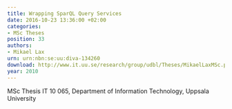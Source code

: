 ```yaml
---
title: Wrapping SparQL Query Services
date: 2016-10-23 13:36:00 +02:00
categories:
- MSc Theses
position: 33
authors:
- Mikael Lax
urn: urn:nbn:se:uu:diva-134260
download: http://www.it.uu.se/research/group/udbl/Theses/MikaelLaxMSc.pdf
year: 2010
---
```


MSc Thesis IT 10 065, Department of Information Technology, Uppsala University
